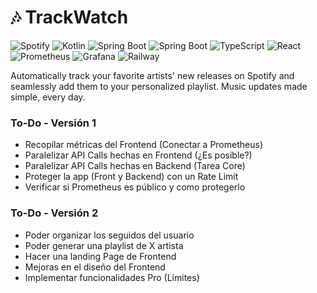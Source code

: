 # 🎶 TrackWatch

![Spotify](https://img.shields.io/badge/Spotify-1ED760?style=for-the-badge&logo=spotify&logoColor=white)
![Kotlin](https://img.shields.io/badge/Kotlin-B125EA?style=for-the-badge&logo=kotlin&logoColor=white)
![Spring Boot](https://img.shields.io/badge/Spring_Boot-6DB33F?style=for-the-badge&logo=spring-boot&logoColor=white)
![Spring Boot](https://img.shields.io/badge/PostgreSQL-316192?style=for-the-badge&logo=postgresql&logoColor=white)
![TypeScript](https://img.shields.io/badge/TypeScript-007ACC?style=for-the-badge&logo=typescript&logoColor=white)
![React](https://img.shields.io/badge/React-61DAFB?style=for-the-badge&logo=react&logoColor=000000)
![Prometheus](https://img.shields.io/badge/Prometheus-E6522C?style=for-the-badge&logo=prometheus&logoColor=white)
![Grafana](https://img.shields.io/badge/Grafana-F46800?style=for-the-badge&logo=grafana&logoColor=white)
![Railway](https://img.shields.io/badge/Railway-131415?style=for-the-badge&logo=railway&logoColor=white)

Automatically track your favorite artists' new releases on Spotify and seamlessly add them to your personalized playlist. Music updates made simple, every day.

### To-Do - Versión 1

- Recopilar métricas del Frontend (Conectar a Prometheus)
- Paralelizar API Calls hechas en Frontend (¿Es posible?)
- Paralelizar API Calls hechas en Backend (Tarea Core)
- Proteger la app (Front y Backend) con un Rate Limit
- Verificar si Prometheus es público y como protegerlo

### To-Do - Versión 2

- Poder organizar los seguidos del usuario
- Poder generar una playlist de X artista
- Hacer una landing Page de Frontend
- Mejoras en el diseño del Frontend
- Implementar funcionalidades Pro (Límites)
